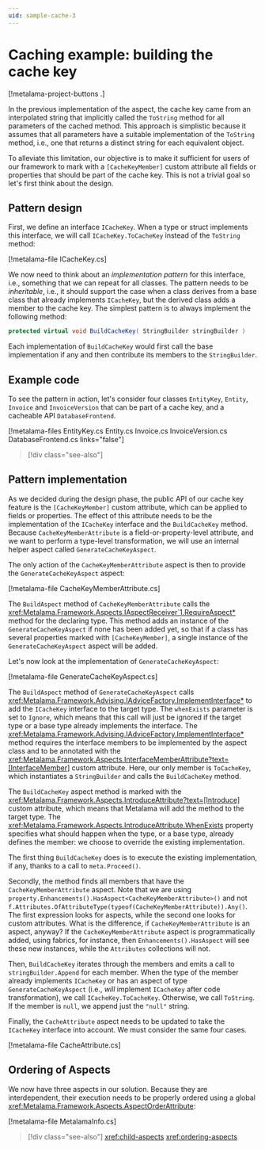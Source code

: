 ```yaml
---
uid: sample-cache-3
---
```


# Caching example: building the cache key

[!metalama-project-buttons .]

In the previous implementation of the aspect, the cache key came from an interpolated string that implicitly called the `ToString` method for all parameters of the cached method. This approach is simplistic because it assumes that all parameters have a suitable implementation of the `ToString` method, i.e., one that returns a distinct string for each equivalent object.

To alleviate this limitation, our objective is to make it sufficient for users of our framework to mark with a `[CacheKeyMember]` custom attribute all fields or properties that should be part of the cache key. This is not a trivial goal so let's first think about the design.

## Pattern design

First, we define an interface `ICacheKey`. When a type or struct implements this interface, we will call `ICacheKey.ToCacheKey` instead of the `ToString` method:

[!metalama-file ICacheKey.cs]

We now need to think about an _implementation pattern_ for this interface, i.e., something that we can repeat for all classes. The pattern needs to be _inheritable_, i.e., it should support the case when a class derives from a base class that already implements `ICacheKey`, but the derived class adds a member to the cache key. The simplest pattern is to always implement the following method:

```cs
protected virtual void BuildCacheKey( StringBuilder stringBuilder )
```

Each implementation of `BuildCacheKey` would first call the base implementation if any and then contribute its members to the `StringBuilder`.

## Example code

To see the pattern in action, let's consider four classes `EntityKey`, `Entity`, `Invoice` and `InvoiceVersion` that can be part of a cache key, and a cacheable API `DatabaseFrontend`.

[!metalama-files EntityKey.cs Entity.cs Invoice.cs InvoiceVersion.cs DatabaseFrontend.cs links="false"]

> [!div class="see-also"]

## Pattern implementation

As we decided during the design phase, the public API of our cache key feature is the `[CacheKeyMember]` custom attribute, which can be applied to fields or properties. The effect of this attribute needs to be the implementation of the `ICacheKey` interface and the `BuildCacheKey` method. Because `CacheKeyMemberAttribute` is a field-or-property-level attribute, and we want to perform a type-level transformation, we will use an internal helper aspect called `GenerateCacheKeyAspect`.

The only action of the `CacheKeyMemberAttribute` aspect is then to provide the `GenerateCacheKeyAspect` aspect:

[!metalama-file CacheKeyMemberAttribute.cs]


The `BuildAspect` method of `CacheKeyMemberAttribute` calls the <xref:Metalama.Framework.Aspects.IAspectReceiver`1.RequireAspect*> method for the declaring type. This method adds an instance of the `GenerateCacheKeyAspect` if none has been added yet, so that if a class has several properties marked with `[CacheKeyMember]`, a single instance of the `GenerateCacheKeyAspect` aspect will be added.

Let's now look at the implementation of `GenerateCacheKeyAspect`:

[!metalama-file GenerateCacheKeyAspect.cs]

The `BuildAspect` method of `GenerateCacheKeyAspect` calls <xref:Metalama.Framework.Advising.IAdviceFactory.ImplementInterface*> to add the `ICacheKey` interface to the target type. The `whenExists` parameter is set to `Ignore`, which means that this call will just be ignored if the target type or a base type already implements the interface. The <xref:Metalama.Framework.Advising.IAdviceFactory.ImplementInterface*> method requires the interface members to be implemented by the aspect class and to be annotated with the <xref:Metalama.Framework.Aspects.InterfaceMemberAttribute?text=[InterfaceMember]> custom attribute. Here, our only member is `ToCacheKey`, which instantiates a `StringBuilder` and calls the `BuildCacheKey` method.

The `BuildCacheKey` aspect method is marked with the <xref:Metalama.Framework.Aspects.IntroduceAttribute?text=[Introduce]> custom attribute, which means that Metalama will add the method to the target type. The <xref:Metalama.Framework.Aspects.IntroduceAttribute.WhenExists> property specifies what should happen when the type, or a base type, already defines the member: we choose to override the existing implementation.

The first thing `BuildCacheKey` does is to execute the existing implementation, if any, thanks to a call to `meta.Proceed()`.

Secondly, the method finds all members that have the `CacheKeyMemberAttribute` aspect. Note that we are using `property.Enhancements().HasAspect<CacheKeyMemberAttribute>()` and not `f.Attributes.OfAttributeType(typeof(CacheKeyMemberAttribute)).Any()`. The first expression looks for aspects, while the second one looks for custom attributes. What is the difference, if `CacheKeyMemberAttribute` is an aspect, anyway? If the `CacheKeyMemberAttribute` aspect is programmatically added, using fabrics, for instance, then `Enhancements().HasAspect` will see these new instances, while the `Attributes` collections will not.

Then, `BuildCacheKey` iterates through the members and emits a call to `stringBuilder.Append` for each member. When the type of the member already implements `ICacheKey` or has an aspect of type `GenerateCacheKeyAspect` (i.e., _will_ implement `ICacheKey` after code transformation), we call `ICacheKey.ToCacheKey`. Otherwise, we call `ToString`.  If the member is `null`, we append just the `"null"` string.

Finally, the `CacheAttribute` aspect needs to be updated to take the `ICacheKey` interface into account. We must consider the same four cases.

[!metalama-file CacheAttribute.cs]

## Ordering of Aspects

We now have three aspects in our solution. Because they are interdependent, their execution needs to be properly ordered using a global <xref:Metalama.Framework.Aspects.AspectOrderAttribute>:

[!metalama-file MetalamaInfo.cs]

> [!div class="see-also"]
> <xref:child-aspects>
> <xref:ordering-aspects>
